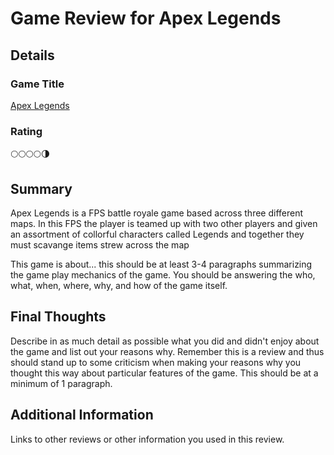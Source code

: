 # Game Review for Apex Legends

## Details

### Game Title

[Apex Legends](https://store.steampowered.com/app/1172470/Apex_Legends/)

### Rating
🌕🌕🌕🌕🌗

## Summary

Apex Legends is a FPS battle royale game based across three different maps. In this FPS the player is teamed up with two other players and given an assortment of collorful
characters called Legends
and together they must scavange items strew across the map

This game is about... this should be at least 3-4 paragraphs summarizing the
game play mechanics of the game. You should be answering the who, what,
when, where, why, and how of the game itself.

## Final Thoughts

Describe in as much detail as possible what you did and didn't enjoy about the
game and list out your reasons why. Remember this is a review and thus should
stand up to some criticism when making your reasons why you thought this way
about particular features of the game. This should be at a minimum of 1
paragraph.

## Additional Information

Links to other reviews or other information you used in this review.
